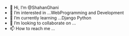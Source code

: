 - 👋 Hi, I’m @ShahanGhani
- 👀 I’m interested in ...WebProgramming and Development
- 🌱 I’m currently learning ...Django Python
- 💞️ I’m looking to collaborate on ...
- 📫 How to reach me ...

<!---
ShahanGhani/ShahanGhani is a ✨ special ✨ repository because its `README.md` (this file) appears on your GitHub profile.
You can click the Preview link to take a look at your changes.
--->

